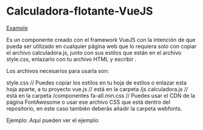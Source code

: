 # Calculadora-flotante-VueJS

<a href="https://github.com/Katsote/Calculadora-flotante-VueJS">Example</a>

Es un componente creado con el framework VueJS con la intención de que pueda ser utilizado en cualquier página web que lo requiera solo con copiar el archivo calculadora.js, junto con sus estilos que están en el archivo style.css, enlazarlo con tu archivo HTML y escribir <calculadora></calculadora>.

Los archivos necesarios para usarla son:

style.css // Puedes copiar los estilos en tu hoja de estilos o enlazar esta hoja aparte, a tu proyecto
vue.js // está en la carpeta /js
calculadora.js // está en la carpeta /componentes
fa-all.min.css // Puedes usar el CDN de la página FontAwesome o usar ese archivo CSS que está dentro del repositorio, en este caso también deberás añadir la carpeta webfonts.

Ejemplo:
Aquí pueden ver el ejemplo:
